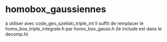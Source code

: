 # homobox_gaussiennes
à utiliser avec code_geo_szeliski_triple_int
Il suffit de remplacer le homo_box_triple_integrale.h par homo_box_gauss.h      (le include est dans le decomp.h)
